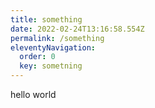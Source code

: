 ```yaml
---
title: something
date: 2022-02-24T13:16:58.554Z
permalink: /something
eleventyNavigation:
  order: 0
  key: sometning
---
```

hello world